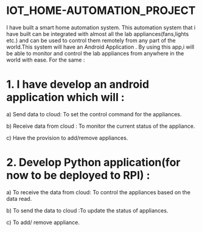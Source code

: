 # IOT_HOME-AUTOMATION_PROJECT

I have built a smart home automation system. This automation system that i have built can be
integrated with almost all the lab appliances(fans,lights etc.) and can be used to control them remotely from any
part of the world.This system will have an Android Application . By using this app,i will be able to monitor
and control the lab appliances from anywhere in the world with ease.
For the same :

# 1. I have develop an android application which will :

a) Send data to cloud: To set the control command for the appliances.

b) Receive data from cloud : To monitor the current status of the appliance.

c) Have the provision to add/remove appliances.

# 2. Develop Python application(for now to be deployed to RPI) :

a) To receive the data from cloud: To control the appliances based on the data read.

b) To send the data to cloud :To update the status of appliances.

c) To add/ remove appliance.
